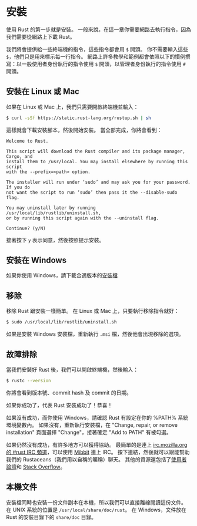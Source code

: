 # 安裝

使用 Rust 的第一步就是安裝。
一般來說，在這一章你需要網路去執行指令，因為我們需要從網路上下載 Rust。

我們將會提供給一些終端機的指令，這些指令都會用 `$` 開頭。
你不需要輸入這些 `$`，他們只是用來標示每一行指令。
網路上許多教學和範例都會依照以下的慣例撰寫：以一般使用者身份執行的指令使用 `$` 開頭，以管理者身份執行的指令使用 `#` 開頭。

## 安裝在 Linux 或 Mac

如果在 Linux 或 Mac 上，我們只需要開啟終端機並輸入：

```bash
$ curl -sSf https://static.rust-lang.org/rustup.sh | sh
```

這樣就會下載安裝腳本，然後開始安裝。
當全部完成，你將會看到：

```text
Welcome to Rust.

This script will download the Rust compiler and its package manager, Cargo, and
install them to /usr/local. You may install elsewhere by running this script
with the --prefix=<path> option.

The installer will run under ‘sudo’ and may ask you for your password. If you do
not want the script to run ‘sudo’ then pass it the --disable-sudo flag.

You may uninstall later by running /usr/local/lib/rustlib/uninstall.sh,
or by running this script again with the --uninstall flag.

Continue? (y/N)
```

接著按下 `y` 表示同意，然後按照提示安裝。

## 安裝在 Windows

如果你使用 Windows，請下載合適版本的[安裝檔][install-page]

[install-page]: https://www.rust-lang.org/install.html

## 移除

移除 Rust 跟安裝一樣簡單。
在 Linux 或 Mac 上，只要執行移除指令就好：

```bash
$ sudo /usr/local/lib/rustlib/uninstall.sh
```

如果是安裝 Windows 安裝檔，重新執行 `.msi` 檔，然後他會出現移除的選項。

## 故障排除

當我們安裝好 Rust 後，我們可以開啟終端機，然後輸入：

```bash
$ rustc --version
```

你將會看到版本號、commit hash 及 commit 的日期。

如果你成功了，代表 Rust 安裝成功了！恭喜！

如果沒有成功，而你使用 Windows，請確認 Rust 有設定在你的 %PATH% 系統環境變數內。
如果沒有，重新執行安裝檔，在 "Change, repair, or remove installation" 頁面選擇 "Change"，接著確定 "Add to PATH" 有被勾選。

如果仍然沒有成功，有許多地方可以獲得協助。
最簡單的是連上 [irc.mozilla.org 的 #rust IRC 頻道][irc]，可以使用 [Mibbit][mibbit] 連上 IRC。
按下連結，然後就可以跟能幫助我們的 Rustaceans（我們用以自稱的暱稱）聊天。
其他的資源還包括了[使用者論壇][users]和 [Stack Overflow][stackoverflow]。

[irc]: irc://irc.mozilla.org/#rust
[mibbit]: http://chat.mibbit.com/?server=irc.mozilla.org&channel=%23rust
[users]: https://users.rust-lang.org/
[stackoverflow]: http://stackoverflow.com/questions/tagged/rust

## 本機文件

安裝檔同時也安裝一份文件副本在本機，所以我們可以直接離線閱讀這份文件。
在 UNIX 系統的位置是 `/usr/local/share/doc/rust`。
在 Windows，文件放在 Rust 的安裝目錄下的 `share/doc` 目錄。
